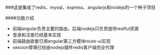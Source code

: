 ###这是集成了redis、mysql、express、angularjs和nodejs的一个种子项目

####功能介绍
- 前端angular负责主要的路由，后端nodejs只负责提供restful资源
- 登录和注册已经基本实现
- 前端路由嵌套已用angular第三方模块route-ui实现
- session管理已经由nodejs插件redis客户端完全代理